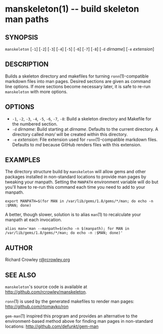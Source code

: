 manskeleton(1) -- build skeleton man paths
==========================================

## SYNOPSIS

`manskeleton` [`-1`] [`-2`] [`-3`] [`-4`] [`-5`] [`-6`] [`-7`] [`-8`] [`-d` _dirname_] [`-e` _extension_]

## DESCRIPTION

Builds a skeleton directory and makefiles for turning `ronn`(1)-compatible markdown files into man pages.  Desired sections are given as command line options.  If more sections become necessary later, it is safe to re-run `manskeleton` with more options.

## OPTIONS

* `-1`, `-2`, `-3`, `-4`, `-5`, `-6`, `-7`, `-8`:
  Build a skeleton directory and Makefile for the numbered section.
* `-d` _dirname_:
  Build starting at _dirname_.  Defaults to the current directory.  A directory called _man/_ will be created within this directory.
* `-e` _extension_:
  File extension used for `ronn`(1)-compatible markdown files.  Defaults to _md_ because GitHub renders files with this extension.

## EXAMPLES

The directory structure build by `manskeleton` will allow gems and other packages installed in non-standard locations to provide man pages by tweaking your manpath.  Setting the `MANPATH` environment variable will do but you'll have to re-run this command each time you need to add to your manpath.

    export MANPATH=$(for MAN in /var/lib/gems/1.8/gems/*/man; do echo -n :$MAN; done)

A better, though slower, solution is to alias `man`(1) to recalculate your manpath at each invocation.

	alias man='man --manpath=$(echo -n $(manpath); for MAN in /var/lib/gems/1.8/gems/*/man; do echo -n :$MAN; done)'

## AUTHOR

Richard Crowley <r@rcrowley.org>

## SEE ALSO

`manskeleton`'s source code is available at <http://github.com/rcrowley/manskeleton>.

`ronn`(1) is used by the generated makefiles to render man pages: <http://github.com/rtomayko/ron>

`gem-man`(1) inspired this program and provides an alternative to the environment-based method above for finding man pages in non-standard locations: <http://github.com/defunkt/gem-man>
